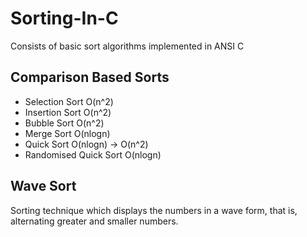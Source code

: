 # Sorting-In-C
Consists of basic sort algorithms implemented in ANSI C 

## Comparison Based Sorts
  - Selection Sort O(n^2)
  - Insertion Sort O(n^2)
  - Bubble Sort O(n^2)
  - Merge Sort O(nlogn)
  - Quick Sort O(nlogn) -> O(n^2)
  - Randomised Quick Sort O(nlogn)
  
## Wave Sort
Sorting technique which displays the numbers in a wave form, that is, alternating greater and smaller numbers.
